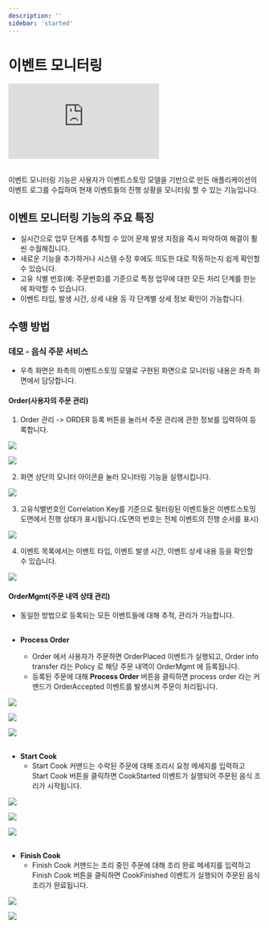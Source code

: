 ```yaml
---
description: ''
sidebar: 'started'
---
```


# 이벤트 모니터링

<div class="video-container">
	<iframe src="https://www.youtube.com/embed/Y3Si5eMNgTM" frameborder="0" crolling="no" frameborder="none" allowfullscreen=""></iframe>
</div>
<br>

이벤트 모니터링 기능은 사용자가 이벤트스토밍 모델을 기반으로 만든 애플리케이션의 이벤트 로그를 수집하여 현재 이벤트들의 진행 상황을 모니터링 할 수 있는 기능입니다.

## 이벤트 모니터링 기능의 주요 특징

- 실시간으로 업무 단계를 추적할 수 있어 문제 발생 지점을 즉시 파악하여 해결이 훨씬 수월해집니다.
- 새로운 기능을 추가하거나 시스템 수정 후에도 의도한 대로 작동하는지 쉽게 확인할 수 있습니다. 
- 고유 식별 번호(예: 주문번호)를 기준으로 특정 업무에 대한 모든 처리 단계를 한눈에 파악할 수 있습니다. 
- 이벤트 타입, 발생 시간, 상세 내용 등 각 단계별 상세 정보 확인이 가능합니다.

## 수행 방법

### 데모 - 음식 주문 서비스
- 우측 화면은 좌측의 이벤트스토밍 모델로 구현된 화면으로 모니터링 내용은 좌측 화면에서 담당합니다.

#### Order(사용자의 주문 관리)
1. Order 관리 -> ORDER 등록 버튼을 눌러서 주문 관리에 관한 정보를 입력하여 등록합니다.

![](../../src/img/monitor-01.jpg)

![](../../src/img/monitor-02.jpg)

2. 화면 상단의 모니터 아이콘을 눌러 모니터링 기능을 실행시킵니다.

![](../../src/img/monitor-03.jpg)

3. 고유식별번호인 Correlation Key를 기준으로 필터링된 이벤트들은 이벤트스토밍 도면에서 진행 상태가 표시됩니다.(도면의 번호는 전체 이벤트의 진행 순서를 표시)

![](../../src/img/monitor-04.jpg)

4. 이벤트 목록에서는 이벤트 타입, 이벤트 발생 시간, 이벤트 상세 내용 등을 확인할 수 있습니다.

![](../../src/img/monitor-05.jpg)

#### OrderMgmt(주문 내역 상태 관리)
- 동일한 방법으로 등록되는 모든 이벤트들에 대해 추적, 관리가 가능합니다.
<br><br>

- **Process Order**
  <!-- - 모니터링 페이지에서 주문 내역을 입력한 후 **Process Order** 버튼을 클릭하면 해당 커맨드가 실행되고 OrderPlaced, OrderAccepted 이벤트가 차례로 실행되는 것이 확인됩니다. -->
  <!-- - 우측 구현 화면에서 **Process Order** 버튼을 클릭하면 OrderAccepted 이벤트가 실행됩니다.  -->
  - Order 에서 사용자가 주문하면 OrderPlaced 이벤트가 실행되고, Order info transfer 라는 Policy 로 해당 주문 내역이 OrderMgmt 에 등록됩니다. 
  - 등록된 주문에 대해 **Process Order** 버튼을 클릭하면 process order 라는 커맨드가 OrderAccepted 이벤트를 발생시켜 주문이 처리됩니다.

![](../../src/img/monitor-06.jpg)

![](../../src/img/monitor-07.jpg)

![](../../src/img/monitor-08.jpg)
<br><br>

- **Start Cook**
  - Start Cook 커맨드는 수락된 주문에 대해 조리시 요청 메세지를 입력하고 Start Cook 버튼을 클릭하면 CookStarted 이벤트가 실행되어 주문된 음식 조리가 시작됩니다.

![](../../src/img/monitor-09.jpg)

![](../../src/img/monitor-10.jpg)

![](../../src/img/monitor-11.jpg)
<br><br>

- **Finish Cook**
  - Finish Cook 커맨드는 조리 중인 주문에 대해 조리 완료 메세지를 입력하고 Finish Cook 버튼을 클릭하면 CookFinished 이벤트가 실행되어 주문된 음식 조리가 완료됩니다.

![](../../src/img/monitor-12.jpg)

![](../../src/img/monitor-13.jpg)
